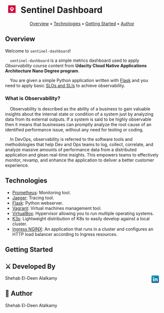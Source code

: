 <!-- markdownlint-configure-file {
  "MD033": false,
  "MD041": false
} -->

# <img src="docs/assets/imgs/sentinel-logo.png" alt="Sentinel Icon" title="Sentinel Logo" height="25" align/> Sentinel Dashboard

<div align="center">

[Overview](#overview) •
[Technologies](#technologies) •
[Getting Started](#getting-started) •
[Author](#book-author)

</div>

## Overview

Welcome to `sentinel-dashboard`!

&nbsp;&nbsp;&nbsp;&nbsp;`sentinel-dashboard` is a simple metrics dashboard used to apply _Observability_ course content from **Udacity Cloud Native Applications Architecture Nano Degree program**.

&nbsp;&nbsp;&nbsp;&nbsp;You are given a simple Python application written with [Flask][flask] and you need to apply basic [SLOs and SLIs][slo-and-slis] to achieve observability.

### What is Observability?

&nbsp;&nbsp;&nbsp;&nbsp;Observability is described as the ability of a business to gain valuable insights about the internal state or condition of a system just by analyzing data from its external outputs. If a system is said to be highly observable then it means that businesses can promptly analyze the root cause of an identified performance issue, without any need for testing or coding.

&nbsp;&nbsp;&nbsp;&nbsp;In DevOps, observability is referred to the software tools and methodologies that help Dev and Ops teams to log, collect, correlate, and analyze massive amounts of performance data from a distributed application and glean real-time insights. This empowers teams to effectively monitor, revamp, and enhance the application to deliver a better customer experience.

## Technologies

- [Prometheus][prometheus]: Monitoring tool.
- [Jaeger][jaeger]: Tracing tool.
- [Flask]: Python webserver.
- [Vagrant][vagrant]: Virtual machines management tool.
- [VirtualBox][vbox]: Hypervisor allowing you to run multiple operating systems.
- [K3s][k3s]: Lightweight distribution of K8s to easily develop against a local cluster.
- [Ingress NGINX][ingress-nginx]: An application that runs in a cluster and configures an HTTP load balancer according to Ingress resources.

## Getting Started

## ⚔️ Developed By

<a href="https://www.linkedin.com/in/shehab-el-deen/" target="_blank"><img alt="LinkedIn" align="right" title="LinkedIn" height="24" width="24" src="docs/assets/imgs/linkedin.png"></a>

Shehab El-Deen Alalkamy

## :book: Author

Shehab El-Deen Alalkamy

<!--*********************  R E F E R E N C E S  *********************-->

<!-- * Links * -->

[slo-and-slis]: https://sre.google/sre-book/service-level-objectives/
[flask]: https://flask.palletsprojects.com/en/1.1.x/
[prometheus]: https://prometheus.io/
[jaeger]: https://www.jaegertracing.io/
[vagrant]: https://www.vagrantup.com/
[vbox]: https://www.virtualbox.org/
[k3s]: https://k3s.io/
[ingress-nginx]: https://docs.nginx.com/nginx-ingress-controller/

<!-- * Images * -->
